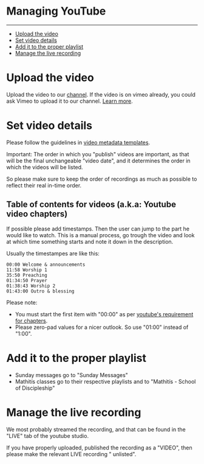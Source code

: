 <h1>Managing YouTube</h1>
<hr>

<!-- TOC -->
* [Upload the video](#upload-the-video)
* [Set video details](#set-video-details)
* [Add it to the proper playlist](#add-it-to-the-proper-playlist)
* [Manage the live recording](#manage-the-live-recording)
<!-- TOC -->

# Upload the video

Upload the video to our [channel](https://studio.youtube.com/channel/UC0uEys0VihIMmJFFL1Swj8g/videos/upload?filter=%5B%5D&sort=%7B%22columnType%22%3A%22date%22%2C%22sortOrder%22%3A%22DESCENDING%22%7D).
If the video is on vimeo already, you could ask Vimeo to upload it to our channel. [Learn more](vimeo.md#publish-from-vimeo-to-youtube-and-facebook).


# Set video details

Please follow the guidelines in [video metadata templates](video_metadata_templates.md).

Important: The order in which you "publish" videos are important, as
that will be the final unchangeable "video date", and it determines the order 
in which the videos will be listed.

So please make sure to keep the order of recordings as much as possible to reflect
their real in-time order.

## Table of contents for videos (a.k.a: Youtube video chapters)

If possible please add timestamps. Then the user can jump to the part he would like to watch. This is a manual process, go trough the video and look at which time something starts and note it down in the description. 

Usually the timestampes are like this:

```
00:00 Welcome & announcements
11:58 Worship 1
35:50 Preaching
01:34:50 Prayer
01:38:43 Worship 2
01:43:00 Outro & blessing
```

Please note:
 * You must start the first item with "00:00" as per [youtube's requirement for chapters](https://support.google.com/youtube/answer/9884579?hl=en).
 * Please zero-pad values for a nicer outlook. So use "01:00" instead of "1:00".


# Add it to the proper playlist

* Sunday messages go to "Sunday Messages"
* Mathitís classes go to their respective playlists and to "Mathitís - School of Discipleship"

# Manage the live recording

We most probably streamed the recording, and that can be found in the "LIVE" tab of the youtube studio.

If you have properly uploaded, published the recording as a "VIDEO", then please make the relevant LIVE recording "
unlisted".

